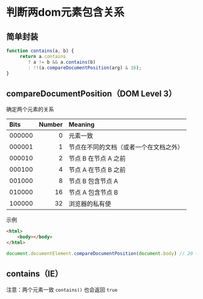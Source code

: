 # 判断两dom元素包含关系

## 简单封装

```js
function contains(a, b) {
     return a.contains
        ? a != b && a.contains(b)
        : !!(a.compareDocumentPosition(arg) & 16);
}
```

## compareDocumentPosition（DOM Level 3）

确定两个元素的关系

| Bits | Number | Meaning |
| :--- | ---: | :--- |
| 000000 | 0 | 元素一致 |
| 000001 | 1 | 节点在不同的文档（或者一个在文档之外）|
| 000010 | 2 | 节点 B 在节点 A 之前 |
| 000100 | 4 | 节点 A 在节点 B 之前 |
| 001000 | 8 | 节点 B 包含节点 A |
| 010000 | 16 | 节点 A 包含节点 B |
| 100000 | 32 | 浏览器的私有使 |

示例
```html
<html>
    <body></body>
</html>
```

```js
document.documentElement.compareDocumentPosition(document.body) // 20 (16 + 4)
```

## contains（IE）

注意：两个元素一致 `contains()` 也会返回 `true`
